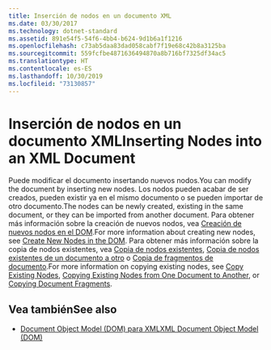 ```yaml
---
title: Inserción de nodos en un documento XML
ms.date: 03/30/2017
ms.technology: dotnet-standard
ms.assetid: 891e54f5-54f6-4bb4-b624-9d1b6a1f1216
ms.openlocfilehash: c73ab5daa83dad058cabf7f19e68c42b8a3125ba
ms.sourcegitcommit: 559fcfbe4871636494870a8b716bf7325df34ac5
ms.translationtype: HT
ms.contentlocale: es-ES
ms.lasthandoff: 10/30/2019
ms.locfileid: "73130857"
---
```

# <a name="inserting-nodes-into-an-xml-document"></a><span data-ttu-id="b775f-102">Inserción de nodos en un documento XML</span><span class="sxs-lookup"><span data-stu-id="b775f-102">Inserting Nodes into an XML Document</span></span>
<span data-ttu-id="b775f-103">Puede modificar el documento insertando nuevos nodos.</span><span class="sxs-lookup"><span data-stu-id="b775f-103">You can modify the document by inserting new nodes.</span></span> <span data-ttu-id="b775f-104">Los nodos pueden acabar de ser creados, pueden existir ya en el mismo documento o se pueden importar de otro documento.</span><span class="sxs-lookup"><span data-stu-id="b775f-104">The nodes can be newly created, existing in the same document, or they can be imported from another document.</span></span> <span data-ttu-id="b775f-105">Para obtener más información sobre la creación de nuevos nodos, vea [Creación de nuevos nodos en el DOM](../../../../docs/standard/data/xml/create-new-nodes-in-the-dom.md).</span><span class="sxs-lookup"><span data-stu-id="b775f-105">For more information about creating new nodes, see [Create New Nodes in the DOM](../../../../docs/standard/data/xml/create-new-nodes-in-the-dom.md).</span></span> <span data-ttu-id="b775f-106">Para obtener más información sobre la copia de nodos existentes, vea [Copia de nodos existentes](../../../../docs/standard/data/xml/copy-existing-nodes.md), [Copia de nodos existentes de un documento a otro](../../../../docs/standard/data/xml/copying-existing-nodes-from-one-document-to-another.md) o [Copia de fragmentos de documento](../../../../docs/standard/data/xml/copying-document-fragments.md).</span><span class="sxs-lookup"><span data-stu-id="b775f-106">For more information on copying existing nodes, see [Copy Existing Nodes](../../../../docs/standard/data/xml/copy-existing-nodes.md), [Copying Existing Nodes from One Document to Another](../../../../docs/standard/data/xml/copying-existing-nodes-from-one-document-to-another.md), or [Copying Document Fragments](../../../../docs/standard/data/xml/copying-document-fragments.md).</span></span>  
  
## <a name="see-also"></a><span data-ttu-id="b775f-107">Vea también</span><span class="sxs-lookup"><span data-stu-id="b775f-107">See also</span></span>

- [<span data-ttu-id="b775f-108">Document Object Model (DOM) para XML</span><span class="sxs-lookup"><span data-stu-id="b775f-108">XML Document Object Model (DOM)</span></span>](../../../../docs/standard/data/xml/xml-document-object-model-dom.md)
